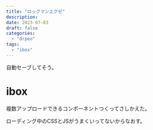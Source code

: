 ```yaml
---
title: "ロッグマンエグゼ"
description:
date: 2023-07-03
draft: false
categories:
  - "drpeo"
tags:
  - "ibox"
---
```


自動セーブしてそう。

# ibox

複数アップロードできるコンポーネントつくってさしかえた。

ローディング中のCSSとJSがうまくいってないからなおす。
